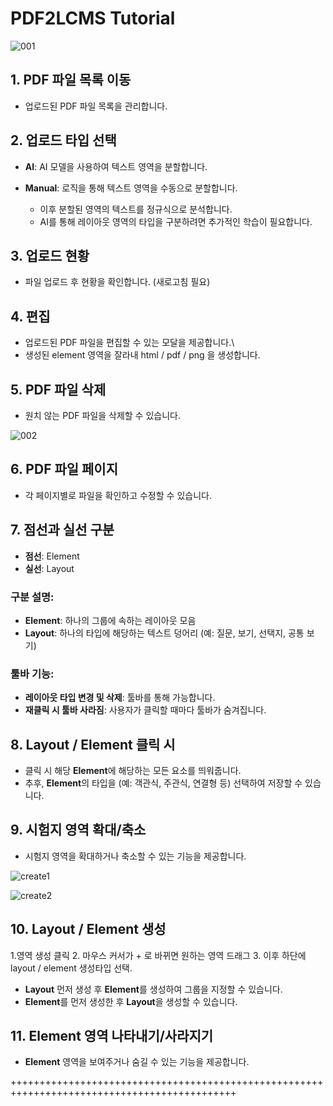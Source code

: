 # PDF2LCMS Tutorial


![001](https://github.com/user-attachments/assets/75116c0d-b719-4a82-a30f-6782c9521ef0)


## 1. PDF 파일 목록 이동
- 업로드된 PDF 파일 목록을 관리합니다.

## 2. 업로드 타입 선택
- **AI**: AI 모델을 사용하여 텍스트 영역을 분할합니다.
- **Manual**: 로직을 통해 텍스트 영역을 수동으로 분할합니다.

    - 이후 분할된 영역의 텍스트를 정규식으로 분석합니다.
    - AI를 통해 레이아웃 영역의 타입을 구분하려면 추가적인 학습이 필요합니다.

## 3. 업로드 현황
- 파일 업로드 후 현황을 확인합니다. (새로고침 필요)

## 4. 편집
- 업로드된 PDF 파일을 편집할 수 있는 모달을 제공합니다.\
- 생성된 element 영역을 잘라내 html / pdf / png 을 생성합니다.

## 5. PDF 파일 삭제
- 원치 않는 PDF 파일을 삭제할 수 있습니다.





![002](https://github.com/user-attachments/assets/e185ec85-b05c-43aa-986b-3569a5abb2a5)

## 6. PDF 파일 페이지
- 각 페이지별로 파일을 확인하고 수정할 수 있습니다.

## 7. 점선과 실선 구분
- **점선**: Element
- **실선**: Layout

### 구분 설명:
- **Element**: 하나의 그룹에 속하는 레이아웃 모음
- **Layout**: 하나의 타입에 해당하는 텍스트 덩어리 (예: 질문, 보기, 선택지, 공통 보기)

### 툴바 기능:
- **레이아웃 타입 변경 및 삭제**: 툴바를 통해 가능합니다.
- **재클릭 시 툴바 사라짐**: 사용자가 클릭할 때마다 툴바가 숨겨집니다.

## 8. Layout / Element 클릭 시
- 클릭 시 해당 **Element**에 해당하는 모든 요소를 띄워줍니다.
- 추후, **Element**의 타입을 (예: 객관식, 주관식, 연결형 등) 선택하여 저장할 수 있습니다.

## 9. 시험지 영역 확대/축소
- 시험지 영역을 확대하거나 축소할 수 있는 기능을 제공합니다.


![create1](https://github.com/user-attachments/assets/6b7201c0-b446-4774-9278-56ee81642f04)

![create2](https://github.com/user-attachments/assets/f39af324-4eee-4672-bd7a-405f73dd9b1a)


## 10. Layout / Element 생성
  1.영역 생성 클릭
  2. 마우스 커서가 + 로 바뀌면 원하는 영역 드래그
  3. 이후 하단에 layout / element 생성타입 선택.
- **Layout** 먼저 생성 후 **Element**를 생성하여 그룹을 지정할 수 있습니다.
- **Element**를 먼저 생성한 후 **Layout**을 생성할 수 있습니다.

## 11. Element 영역 나타내기/사라지기
- **Element** 영역을 보여주거나 숨길 수 있는 기능을 제공합니다.



+++++++++++++++++++++++++++++++++++++++++++++++++++++++++++++++++++++++++++++++++++++++++++++







